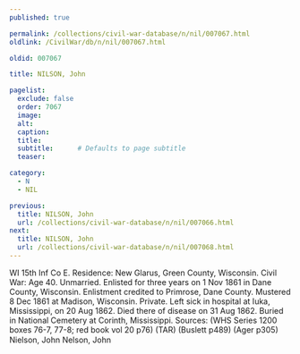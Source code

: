 ```yaml
---
published: true

permalink: /collections/civil-war-database/n/nil/007067.html
oldlink: /CivilWar/db/n/nil/007067.html

oldid: 007067

title: NILSON, John

pagelist:
  exclude: false
  order: 7067
  image: 
  alt:
  caption:
  title:
  subtitle:      # Defaults to page subtitle
  teaser:

category: 
  - N 
  - NIL

previous:
  title: NILSON, John
  url: /collections/civil-war-database/n/nil/007066.html  
next:
  title: NILSON, John
  url: /collections/civil-war-database/n/nil/007068.html   
---
```

WI 15th Inf Co E. Residence: New Glarus, Green County, Wisconsin. Civil War: Age 40. Unmarried. Enlisted for three years on 1 Nov 1861 in Dane County, Wisconsin. Enlistment credited to Primrose, Dane County. Mustered 8 Dec 1861 at Madison, Wisconsin. Private. Left sick in hospital at Iuka, Mississippi, on 20 Aug 1862. Died there of disease on 31 Aug 1862. Buried in National Cemetery at Corinth, Mississippi. Sources: (WHS Series 1200 boxes 76-7, 77-8; red book vol 20 p76) (TAR) (Buslett p489) (Ager p305) &#147;Nielson, John&#148; &#147;Nelson, John&#148;